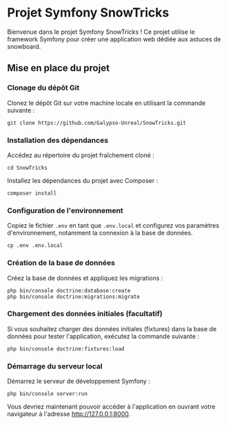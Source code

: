 <h1>Projet Symfony SnowTricks</h1>

<p>Bienvenue dans le projet Symfony SnowTricks ! Ce projet utilise le framework Symfony pour créer une application web dédiée aux astuces de snowboard.</p>

<h2>Mise en place du projet</h2>

<h3>Clonage du dépôt Git</h3>

<p>Clonez le dépôt Git sur votre machine locale en utilisant la commande suivante :</p>

<pre><code>git clone https://github.com/Galypso-Unreal/SnowTricks.git
</code></pre>

<h3>Installation des dépendances</h3>

<p>Accédez au répertoire du projet fraîchement cloné :</p>

<pre><code>cd SnowTricks
</code></pre>

<p>Installez les dépendances du projet avec Composer :</p>

<pre><code>composer install
</code></pre>

<h3>Configuration de l'environnement</h3>

<p>Copiez le fichier <code>.env</code> en tant que <code>.env.local</code> et configurez vos paramètres d'environnement, notamment la connexion à la base de données.</p>

<pre><code>cp .env .env.local
</code></pre>

<h3>Création de la base de données</h3>

<p>Créez la base de données et appliquez les migrations :</p>

<pre><code>php bin/console doctrine:database:create
php bin/console doctrine:migrations:migrate
</code></pre>

<h3>Chargement des données initiales (facultatif)</h3>

<p>Si vous souhaitez charger des données initiales (fixtures) dans la base de données pour tester l'application, exécutez la commande suivante :</p>

<pre><code>php bin/console doctrine:fixtures:load
</code></pre>

<h3>Démarrage du serveur local</h3>

<p>Démarrez le serveur de développement Symfony :</p>

<pre><code>php bin/console server:run
</code></pre>

<p>Vous devriez maintenant pouvoir accéder à l'application en ouvrant votre navigateur à l'adresse <a href="http://127.0.0.1:8000">http://127.0.0.1:8000</a>.</p>
